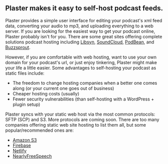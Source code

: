 ## Plaster makes it easy to self-host podcast feeds.

Plaster provides a simple user interface for editing your podcast's xml feed data, converting your audio to mp3, and uploading everything to a web server. If you are looking for the easiest way to get your podcast online, Plaster probably isn't for you. There are some great sites offering complete solutions podcast hosting including [Libsyn](https://www.libsyn.com/), [SoundCloud](https://soundcloud.com/for/podcasting), [PodBean](https://www.podbean.com/), and [Buzzsprout](https://www.buzzsprout.com/).

However, if you are comfortable with web hosting, want to use your own domain for your podcast's url, or just enjoy tinkering, Plaster might make your life a little easier. Some advantages to self-hosting your podcast as static files include:

- The freedom to change hosting companies when a better one comes along (or your current one goes out of business)
- Cheaper hosting costs (usually)
- Fewer security vulnerabilities (than self-hosting with a WordPress + plugin setup)

Plaster syncs with your static web host via the most common protocols: SFTP (SCP) and S3. More protocols are coming soon. There are too many companies offering static web site hosting to list them all, but some popular/recommended ones are:

- [Amazon S3](http://docs.aws.amazon.com/gettingstarted/latest/swh/website-hosting-intro.html)
- [Firebase](https://firebase.google.com/docs/hosting/)
- [Netlify](https://www.netlify.com/)
- [NearlyFreeSpeech](https://www.nearlyfreespeech.net/services/hosting)
